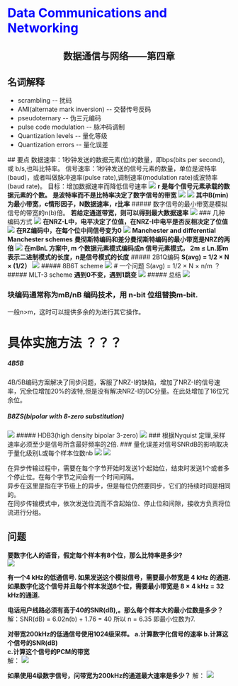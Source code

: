 # <font color= "blue"> Data Communications and Networking </font>

## <center> 数据通信与网络——第四章</center>



## 名词解释
<ul>
<li>scrambling -- 扰码</li>
<li>AMI(alternate mark inversion) -- 交替传号反码</li>
<li>pseudoternary -- 伪三元编码</li>
<li>pulse code modulation -- 脉冲码调制</li>
<li>Quantization levels -- 量化等级</li>
<li>Quantization errors -- 量化误差</li>
</ul>
## 要点
数据速率：1秒钟发送的数据元素(位)的数量，即bps(bits per second),或 b/s,也叫比特率。  
信号速率：1秒钟发送的信号元素的数量，单位是波特率(baud)，或者叫做脉冲速率(pulse rate),调制速率(modulation rate)或波特率(baud rate)。  
目标：增加数据速率而降低信号速率  
<img src = "img/4.1.png"/>
<b>r 是每个信号元素承载的数据元素的个数。</b>  
<b>是波特率而不是比特率决定了数字信号的带宽</b>  
<img src = "img/4.2.png"/>
<img src = "img/4.17.png"/>
<b>其中B(min)为最小带宽，c情形因子，N数据速率，r比率</b>
##### 数字信号的最小带宽是模拟信号的带宽的n(b)倍。
<b>若给定通道带宽，则可以得到最大数据速率</b>
<img src = "img/4.3.png"/>
### 几种编码方式
<img src = "img/4.4.png"/>
<b>在NRZ-L中，电平决定了位值，在NRZ-I中电平是否反相决定了位值</b>  
<img src = "img/4.5.png"/>
<b>在RZ编码中，在每个位中间信号变为0</b>  
<img src = "img/4.6.png"/>
<b>Manchester and differential Manchester schemes</b>  
<b>曼彻斯特编码和差分曼彻斯特编码的最小带宽是NRZ的两倍</b>  
<img src = "img/4.7.png"/>
<b>在mBnL 方案中, m 个数据元素模式编码成n 信号元素模式， 2m ≤ Ln.即m表示二进制模式的长度，n是信号模式的长度</b>  
##### 2B1Q编码
<b>S(avg) = 1/2 × N × (1/2）</b>
<img src = "img/4.8.png"/>
##### 8B6T scheme
<img src = "img/4.9.png"/>
# 一个问题 S(avg) = 1/2 × N × n/m ？
##### MLT-3 scheme
<b>遇到0不变，遇到1跳变</b>  
<img src = "img/4.10.png"/>
##### 总结
<img src = "img/4.11.png"/>

### 块编码通常称为mB/nB 编码技术，用 n-bit 位组替换m-bit.
一般n>m，这时可以提供多余的为进行其它操作。
# 具体实施方法 ？？？
##### 4B5B
4B/5B编码方案解决了同步问题，客服了NRZ-I的缺陷，增加了NRZ-I的信号速率，冗余位增加20%的波特,但是没有解决NRZ-I的DC分量。在此处增加了16位冗余位。

##### B8ZS(bipolar with 8-zero substitution)
<img src = "img/4.12.png"/>
##### HDB3(high density bipolar 3-zero)
<img src = "img/4.13.png"/>
### 根据Nyquist 定理,采样速率必须至少是信号所含最好频率的2倍.
### 量化误差对信号SNRdB的影响取决于量化级别L或每个样本位数nb
<img src = "img/4.14.png"/>
<img src = "img/4.15.png"/>

在异步传输过程中，需要在每个字节开始时发送1个起始位，结束时发送1个或者多个停止位。在每个字节之间会有一个时间间隔。  
异步在这里是指在字节级上的异步，但是每位仍然要同步，它们的持续时间是相同的。  
在同步传输模式中，依次发送位流而不含起始位、停止位和间隙，接收方负责将位流进行分组。  

## 问题
<b>要数字化人的语音，假定每个样本有8个位，那么比特率是多少?</b>  
<img src = "img/4.16.png"/>

<b>有一个4 kHz的低通信号. 如果发送这个模拟信号，需要最小带宽是  4 kHz 的通道. 如果数字化这个信号并且每个样本发送8个位，需要最小带宽是 8 × 4 kHz = 32 kHz的通道.</b>  

<b>电话用户线路必须有高于40的SNR(dB),。那么每个样本大的最小位数是多少？</b>  
解：SNR(dB) = 6.02n(b) + 1.76 = 40 所以 n = 6.35 即最小位数为7.  

<b>对带宽200kHz的低通信号使用1024级采样。
a.计算数字化信号的速率	b.计算这个信号的SNR(dB)  
c.计算这个信号的PCM的带宽  </b>  
解：
<img src = "img/4.18.png"/>

<b>如果使用4级数字信号，问带宽为200kHz的通道最大速率是多少？</b>
解：
<img src = "img/4.19.png"/>
